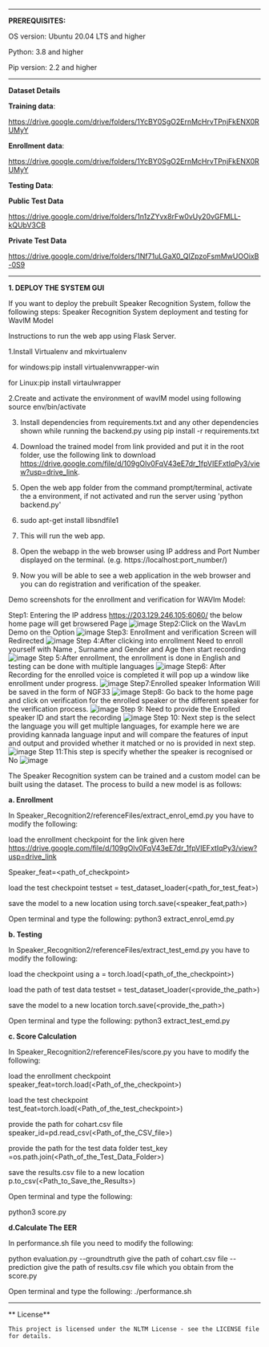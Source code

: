 
____________
**PREREQUISITES:**

OS version: Ubuntu 20.04 LTS and higher

Python: 3.8 and higher

Pip version: 2.2 and higher

------------------------------------------
**Dataset Details**

**Training data**:

https://drive.google.com/drive/folders/1YcBY0SgO2ErnMcHrvTPnjFkENX0RUMyY

**Enrollment data**:

https://drive.google.com/drive/folders/1YcBY0SgO2ErnMcHrvTPnjFkENX0RUMyY

**Testing Data**:

**Public Test Data**

https://drive.google.com/drive/folders/1n1zZYvx8rFw0vUy20vGFMLL-kQUbV3CB

**Private Test Data**

https://drive.google.com/drive/folders/1Nf71uLGaX0_QlZpzoFsmMwUOOixB-0S9

---------------------------------------------------------------------------------

**1. DEPLOY THE SYSTEM GUI**

   If you want to deploy the prebuilt Speaker Recognition System, follow the following steps:
   Speaker Recognition System deployment and testing for WavlM Model

Instructions to run the web app using Flask Server.

 1.Install Virtualenv and mkvirtualenv
 
 for windows:pip install virtualenvwrapper-win

 for Linux:pip install virtaulwrapper

 2.Create and activate the environment of wavlM model using following source env/bin/activate

 3. Install dependencies from requirements.txt and any other dependencies shown while running the backend.py using pip install -r requirements.txt
   
 4. Download the trained model from link provided and put it in the root folder, use  the following link to download https://drive.google.com/file/d/109gOlv0FqV43eE7dr_1fpVIEFxtIqPy3/view?usp=drive_link.
   
 5. Open the web app folder from the command prompt/terminal, activate the a environment, if not activated and run the server using 'python backend.py'
   
 6. sudo apt-get install libsndfile1
   
 7. This will run the web app.
   
 8. Open the webapp in the web browser using IP address and Port Number displayed on the terminal. (e.g. https://localhost:port_number/)
   
 9. Now you will be able to see a web application in the web browser and you can do registration and verification of the speaker.

Demo screenshots for the enrollment and verification for WAVlm Model:

Step1: Entering the IP address  https://203.129.246.105:6060/ the below home page will get browsered Page
![image](https://github.com/SR-MEiTY/Speaker_Recognition2/assets/104900510/bbaf650c-a2d6-4e16-851a-05cf042796f8)
Step2:Click on the WavLm Demo on the Option
![image](https://github.com/SR-MEiTY/Speaker_Recognition2/assets/104900510/3c44a6f9-aeb2-44ed-9a50-84b34dbc2f58)
Step3: Enrollment and verification Screen will Redirected
![image](https://github.com/SR-MEiTY/Speaker_Recognition2/assets/104900510/23ab41b0-9318-4912-b045-dcf9b3b39cff)
Step 4:After clicking into enrollment Need to enroll yourself with Name , Surname and Gender and Age then start recording 
![image](https://github.com/SR-MEiTY/Speaker_Recognition2/assets/104900510/1f71d064-1e52-4569-b7f4-21f1b1e3e54b)
 Step 5:After enrollment, the enrollment is done in English and testing can be done with multiple languages
 ![image](https://github.com/SR-MEiTY/Speaker_Recognition2/assets/104900510/62c4839e-963b-40fa-a601-78f872a8895d)
 Step6: After Recording for the enrolled voice is completed it will pop up a window like enrollment under progress.
 ![image](https://github.com/SR-MEiTY/Speaker_Recognition2/assets/104900510/44740a78-51e2-4842-9830-54071114cc64)
 Step7:Enrolled speaker Information Will be saved in the form of NGF33
 ![image](https://github.com/SR-MEiTY/Speaker_Recognition2/assets/104900510/2b9f941f-d3fb-4444-a734-54752122d40c)
 Step8: Go back to the home page and click on verification for the enrolled speaker or the different speaker for the verification process.
 ![image](https://github.com/SR-MEiTY/Speaker_Recognition2/assets/104900510/34be2636-d029-4587-b755-e56366b5475b)
 Step 9: Need to provide the Enrolled speaker ID and start the recording 
 ![image](https://github.com/SR-MEiTY/Speaker_Recognition2/assets/104900510/41435b08-291c-4190-8564-d186bab03340)
 Step 10: Next step is the select the language you will get multiple languages, for example here we are providing kannada language input and will compare the features of input and output and provided 
 whether it matched or no is provided in next step.
 ![image](https://github.com/SR-MEiTY/Speaker_Recognition2/assets/104900510/a073307a-e99f-437b-b36a-727bd8e5175c)
 Step 11:This step is specify whether the speaker is recognised or No
 ![image](https://github.com/SR-MEiTY/Speaker_Recognition2/assets/104900510/9f925f96-c797-43e8-aede-0a35ed06aa2f)



   
The Speaker Recognition system can be trained and a custom model can be built using the dataset. The process to build a new model is as follows:
   
   **a. Enrollment**
   
   In Speaker_Recognition2/referenceFiles/extract_enrol_emd.py you have to modify the following:

load the enrollment checkpoint for the link given here https://drive.google.com/file/d/109gOlv0FqV43eE7dr_1fpVIEFxtIqPy3/view?usp=drive_link

Speaker_feat=<path_of_checkpoint>

load the test checkpoint 
testset = test_dataset_loader(<path_for_test_feat>)
    
save the model to a new location using 
torch.save(<speaker_feat,path>)

Open terminal and type the following:
python3 extract_enrol_emd.py

   **b. Testing**
   
   In Speaker_Recognition2/referenceFiles/extract_test_emd.py you have to modify the following:

 load the checkpoint using
 a = torch.load(<path_of_the_checkpoint>)

 load the path of test data
testset = test_dataset_loader(<provide_the_path>)
   
 save the model to a new location
torch.save(<provide_the_path>)

Open terminal and type the following:
python3 extract_test_emd.py

   **c. Score Calculation**
    
In Speaker_Recognition2/referenceFiles/score.py you have to modify the following:

load the enrollment checkpoint
speaker_feat=torch.load(<Path_of_the_checkpoint>)

load the test checkpoint
test_feat=torch.load(<Path_of_the_test_checkpoint>)

provide the path for cohart.csv file
speaker_id=pd.read_csv(<Path_of_the_CSV_file>)

 provide the path for the test data folder
test_key =os.path.join(<Path_of_the_Test_Data_Folder>)

 save the results.csv file to a new location
p.to_csv(<Path_to_Save_the_Results>)

Open terminal and type the following:

python3 score.py

**d.Calculate The EER**

In performance.sh file you need to modify the following:

python evaluation.py --groundtruth give the path of cohart.csv file --prediction give the path of results.csv file which you obtain from the score.py

Open terminal and type the following:
./performance.sh

--------------------------------------------------------------------------------------------------------------------------------------




** License**
    
    This project is licensed under the NLTM License - see the LICENSE file for details.




